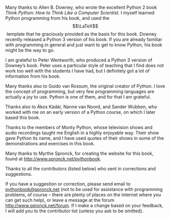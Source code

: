 Many thanks to Allen B. Downey, who wrote the excellent Python 2 book
*Think Python: How to Think Like a Computer Scientist*. I myself learned
Python programming from his book, and used the $$\LaTeX$$ template that he
graciously provided as the basis for this book. Downey recently released
a Python 3 version of his book. If you are already familiar with
programming in general and just want to get to know Python, his book
might be the way to go.

I am grateful to Peter Wentworth, who produced a Python 3 version of
Downey’s book. Peter uses a particular style of teaching that I find
does not work too well with the students I have had, but I definitely
got a lot of information from his book.

Many thanks also to Guido van Rossum, the original creator of Python. I
love the concept of programming, but very few programming languages are
actually a joy to use. Python is one of them, and for that I am
grateful.

Thanks also to Ákos Kádár, Nanne van Noord, and Sander Wubben, who
worked with me on an early version of a Python course, on which I later
based this book.

Thanks to the members of Monty Python, whose television shows and audio
recordings taught me English in a highly enjoyable way. Their show gave
Python its name, and I have used quotes of their shows in some of the
demonstrations and exercises in this book.

Many thanks to Myrthe Spronck, for creating the website for this book,
found at <http://www.spronck.net/pythonbook>.

Thanks to all the contributors (listed below) who sent in corrections
and suggestions.

If you have a suggestion or correction, please send email to
[pythonbook@spronck.net](pythonbook@spronck.net) (not to be used for
assistance with programming problems, of course – there are plenty of
places on the Internet where you can get such help), or leave a message
at the forum <http://www.spronck.net/forum>. If I make a change based on
your feedback, I will add you to the contributor list (unless you ask to
be omitted).
